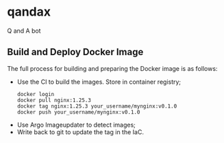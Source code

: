 # qandax
Q and A bot

## Build and Deploy Docker Image

The full process for building and preparing the Docker image is as follows:

* Use the CI to build the images. Store in container registry;
    ```
    docker login
    docker pull nginx:1.25.3
    docker tag nginx:1.25.3 your_username/mynginx:v0.1.0
    docker push your_username/mynginx:v0.1.0
    ```
* Use Argo Imageupdater to detect images;
* Write back to git to update the tag in the IaC.

## 